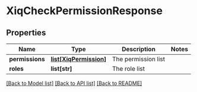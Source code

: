 # XiqCheckPermissionResponse

## Properties
Name | Type | Description | Notes
------------ | ------------- | ------------- | -------------
**permissions** | [**list[XiqPermission]**](XiqPermission.md) | The permission list | 
**roles** | **list[str]** | The role list | 

[[Back to Model list]](../README.md#documentation-for-models) [[Back to API list]](../README.md#documentation-for-api-endpoints) [[Back to README]](../README.md)


